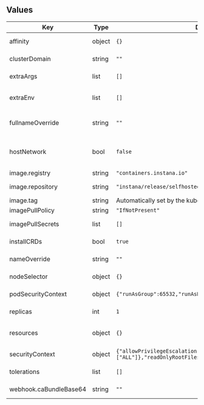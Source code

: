 ## Values

| Key | Type | Default | Description |
|-----|------|---------|-------------|
| affinity | object | `{}` | Affinity for the operator pod. |
| clusterDomain | string | `""` | Specifies a custom cluster domain. |
| extraArgs | list | `[]` | Additional CLI arguments for the operator process. |
| extraEnv | list | `[]` | Additional environment variables for the operator process. |
| fullnameOverride | string | `""` | Overrides the chart's fullname (instana-operator). |
| hostNetwork | bool | `false` | Use the host's network namespace. Enabling this also sets 'dnsPolicy' to 'ClusterFirstWithHostNet'. |
| image.registry | string | `"containers.instana.io"` | The image registry to use. |
| image.repository | string | `"instana/release/selfhosted/operator"` | The image repository to use. |
| image.tag | string | Automatically set by the kubectl plugin | The image tag to use. |
| imagePullPolicy | string | `"IfNotPresent"` | The image pull policy. |
| imagePullSecrets | list | `[]` | A list of image pull secrets. |
| installCRDs | bool | `true` | Specifies whether CRDs should be installed. |
| nameOverride | string | `""` | Overrides the chart's name (instana-operator). |
| nodeSelector | object | `{}` | Node selector for the operator pod. |
| podSecurityContext | object | `{"runAsGroup":65532,"runAsNonRoot":true,"runAsUser":65532}` | Security context for the operator pod. |
| replicas | int | `1` | The number of replicas to create. |
| resources | object | `{}` | Resource requests and limits for the operator pod. |
| securityContext | object | `{"allowPrivilegeEscalation":false,"capabilities":{"drop":["ALL"]},"readOnlyRootFilesystem":true}` | Security context for the operator container. |
| tolerations | list | `[]` | Tolerations for the operator pod. |
| webhook.caBundleBase64 | string | `""` | Base64-encoded CA bundle for the webhook. |
